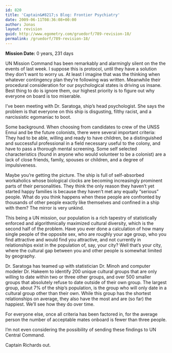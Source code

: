 ```yaml
---
id: 820
title: 'Captain&#8217;s Blog: Frontier Psychiatry'
date: 2009-06-11T08:36:08+00:00
author: Jonas
layout: revision
guid: http://www.egometry.com/gruedorf/789-revision-18/
permalink: /gruedorf/789-revision-18/
---
```

**Mission Date:** 0 years, 231 days

UN Mission Command has been remarkably and alarmingly silent on the the events of last week. I suppose this is protocol, until they have a solution they don&#8217;t want to worry us. At least I imagine that was the thinking when whatever contingency plan they&#8217;re following was written. Meanwhile their procedural consideration for our psychological states is driving us insane. Best thing to do is ignore them, our highest priority is to figure out why everyone on board is too miserable.

I&#8217;ve been meeting with Dr. Saratoga, ship&#8217;s head psychologist. She says the problem is that everyone on this ship is disgusting, filthy racist, and a narcissistic egomaniac to boot.

Some background. When choosing from candidates to crew of the UNSS Ennui and be the future colonists, there were several important criteria: They had to be able, willing and ready to have children, be a distinguished and successful professional in a field necessary useful to the colony, and have to pass a thorough mental screening. Some self selected characteristics (found in anyone who would volunteer to be a colonist) are a lack of close friends, family, spouses or children, and a degree of impulsiveness.

Maybe you&#8217;re getting the picture. The ship is full of self-absorbed workaholics whose biological clocks are becoming increasingly prominent parts of their personalities. They think the only reason they haven&#8217;t yet started happy families is because they haven&#8217;t met any equally &#8220;serious&#8221; people. What do you think happens when these people are confronted by thousands of other people exactly like themselves and confined in a ship with them? The mirror is very unkind.

This being a UN mission, our population is a rich tapestry of statistically enforced and algorithmically maximized cultural diversity, which is the second half of the problem. Have you ever done a calculation of how many single people of the opposite sex, who are roughly your age group, who you find attractive and would find you attractive, and not currently in relationships exist in the population of, say, your city? Well that&#8217;s your city, where the cultural gap between you and other people is somewhat limited by geography.

Dr. Saratoga has teamed up with statistician Dr. Minoh and computer modeler Dr. Hakeem to identify 200 unique cultural groups that are only willing to date within two or three other groups, and over 500 smaller groups that absolutely refuse to date outside of their own group. The largest group, about 7% of the ship&#8217;s population, is the group who will only date in a cultural group other than their own. While this group has the shortest relationships on average, they also have the most and are (so far) the happiest. We&#8217;ll see how they do over time.

For everyone else, once all criteria has been factored in, for the average person the number of acceptable mates onboard is fewer than three people.

I&#8217;m not even considering the possibility of sending these findings to UN Central Command.

Captain Richards out.